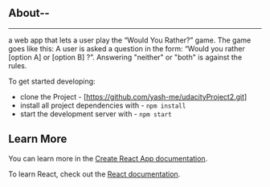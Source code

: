 ## About--
------
a web app that lets a user play the “Would You Rather?” game. The game goes like this: A user is asked a question in the form: “Would you rather [option A] or [option B] ?”. Answering "neither" or "both" is against the rules.

To get started developing:

* clone the Project - [https://github.com/yash-me/udacityProject2.git]
* install all project dependencies with - `npm install`
* start the development server with - `npm start`


## Learn More

You can learn more in the [Create React App documentation](https://facebook.github.io/create-react-app/docs/getting-started).

To learn React, check out the [React documentation](https://reactjs.org/).



